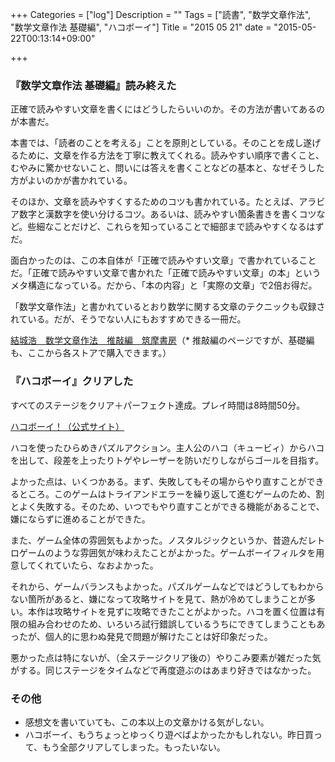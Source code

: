 +++
Categories = ["log"]
Description = ""
Tags = ["読書", "数学文章作法", "数学文章作法 基礎編", "ハコボーイ"]
Title = "2015 05 21"
date = "2015-05-22T00:13:14+09:00"

+++

### 『数学文章作法 基礎編』読み終えた
正確で読みやすい文章を書くにはどうしたらいいのか。その方法が書いてあるのが本書だ。

本書では、「読者のことを考える」ことを原則としている。そのことを成し遂げるために、文章を作る方法を丁寧に教えてくれる。読みやすい順序で書くこと、むやみに驚かせないこと、問いには答えを書くことなどの基本と、なぜそうした方がよいのかが書かれている。

そのほか、文章を読みやすくするためのコツも書かれている。たとえば、アラビア数字と漢数字を使い分けるコツ。あるいは、読みやすい箇条書きを書くコツなど。些細なことだけど、これらを知っていることで細部まで読みやすくなるはずだ。

面白かったのは、この本自体が「正確で読みやすい文章」で書かれていることだ。「正確で読みやすい文章で書かれた「正確で読みやすい文章」の本」というメタ構造になっている。だから、「本の内容」と「実際の文章」で2倍お得だ。

「数学文章作法」と書かれているとおり数学に関する文章のテクニックも収録されている。だが、そうでない人にもおすすめできる一冊だ。

[結城浩　数学文章作法　推敲編　筑摩書房](https://www.chikumashobo.co.jp/special/yukihiroshi/)（* 推敲編のページですが、基礎編も、ここから各ストアで購入できます。）

### 『ハコボーイ』クリアした
すべてのステージをクリア＋パーフェクト達成。プレイ時間は8時間50分。

[ハコボーイ！（公式サイト）](http://www.nintendo.co.jp/3ds/eshop/jcpj/)

ハコを使ったひらめきパズルアクション。主人公のハコ（キュービィ）からハコを出して、段差を上ったりトゲやレーザーを防いだりしながらゴールを目指す。

よかった点は、いくつかある。まず、失敗してもその場からやり直すことができるところ。このゲームはトライアンドエラーを繰り返して進むゲームのため、割とよく失敗する。そのため、いつでもやり直すことができる機能があることで、嫌にならずに進めることができた。

また、ゲーム全体の雰囲気もよかった。ノスタルジックというか、昔遊んだレトロゲームのような雰囲気が味わえたことがよかった。ゲームボーイフィルタを用意してくれていたら、なおよかった。

それから、ゲームバランスもよかった。パズルゲームなどではどうしてもわからない箇所があると、嫌になって攻略サイトを見て、熱が冷めてしまうことが多い。本作は攻略サイトを見ずに攻略できたことがよかった。ハコを置く位置は有限の組み合わせのため、いろいろ試行錯誤しているうちにできてしまうこともあったが、個人的に思わぬ発見で問題が解けたことは好印象だった。

悪かった点は特にないが、（全ステージクリア後の）やりこみ要素が雑だった気がする。同じステージをタイムなどで再度遊ぶのはあまり好きではなかった。

### その他
* 感想文を書いていても、この本以上の文章かける気がしない。
* ハコボーイ、もうちょっとゆっくり遊べばよかったかもしれない。昨日買って、もう全部クリアしてしまった。もったいない。